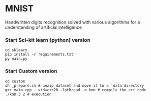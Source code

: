 # MNIST
Handwritten digits recognition solved with various algorithms for a understanding of artificial intelligence

### Start Sci-kit learn (python) version

```shell
cd sklearn
pip install -r requirements.txt
py main.py
```
### Start Custom version

```shell
cd custom
sh _prepare.sh # unzip dataset and move it to a `data`directory
g++ main.cpp --std=c++20 -lpthread -o knn # compile the c++ code
./knn 3 2 # execution
```